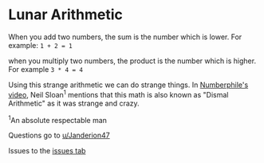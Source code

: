 # Lunar Arithmetic

When you add two numbers, the sum is the number which is lower.
For example: `1 + 2 = 1`

when you multiply two numbers, the product is the number which is higher.
For example `3 * 4 = 4`

Using this strange arithmetic we can do strange things. In [Numberphile's video](https://youtu.be/cZkGeR9CWbk),
Neil Sloan<sup>1</sup> mentions that this math is also known as "Dismal Arithmetic" as it was strange and crazy.

<sup>1</sup>An absolute respectable man

Questions go to
[u/Janderion47](https://www.reddit.com/user/JanDerion47)

Issues to the
[issues tab](https://github.com/TheUnknownJp/ComplexMath/issues)